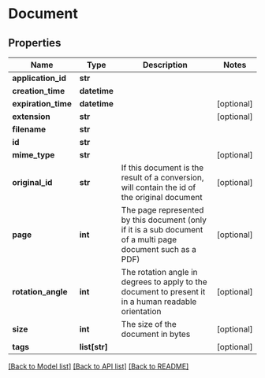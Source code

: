 # Document

## Properties
Name | Type | Description | Notes
------------ | ------------- | ------------- | -------------
**application_id** | **str** |  | 
**creation_time** | **datetime** |  | 
**expiration_time** | **datetime** |  | [optional] 
**extension** | **str** |  | [optional] 
**filename** | **str** |  | 
**id** | **str** |  | 
**mime_type** | **str** |  | [optional] 
**original_id** | **str** | If this document is the result of a conversion, will contain the id of the original document | [optional] 
**page** | **int** | The page represented by this document (only if it is a sub document of a multi page document such as a PDF) | [optional] 
**rotation_angle** | **int** | The rotation angle in degrees to apply to the document to present it in a human readable orientation | [optional] 
**size** | **int** | The size of the document in bytes | [optional] 
**tags** | **list[str]** |  | [optional] 

[[Back to Model list]](../README.md#documentation-for-models) [[Back to API list]](../README.md#documentation-for-api-endpoints) [[Back to README]](../README.md)

